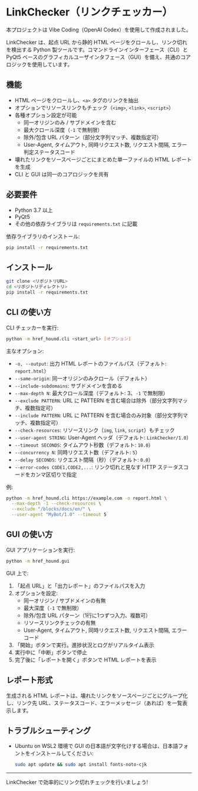 # LinkChecker（リンクチェッカー）

本プロジェクトは Vibe Coding（OpenAI Codex）を使用して作成されました。

LinkChecker は、起点 URL から静的 HTML ページをクロールし、リンク切れを検出する Python 製ツールです。コマンドラインインターフェース（CLI）と PyQt5 ベースのグラフィカルユーザインタフェース（GUI）を備え、共通のコアロジックを使用しています。

## 機能

- HTML ページをクロールし、`<a>` タグのリンクを抽出
- オプションでリソースリンクもチェック（`<img>`, `<link>`, `<script>`）
- 各種オプション設定が可能
  - 同一オリジンのみ / サブドメインを含む
  - 最大クロール深度（`-1` で無制限）
  - 除外/包含 URL パターン（部分文字列マッチ、複数指定可）
  - User-Agent, タイムアウト, 同時リクエスト数, リクエスト間隔, エラー判定ステータスコード
- 壊れたリンクをソースページごとにまとめた単一ファイルの HTML レポートを生成
- CLI と GUI は同一のコアロジックを共有

## 必要要件

- Python 3.7 以上
- PyQt5
- その他の依存ライブラリは `requirements.txt` に記載

依存ライブラリのインストール:
```bash
pip install -r requirements.txt
```

## インストール

```bash
git clone <リポジトリURL>
cd <リポジトリディレクトリ>
pip install -r requirements.txt
```

## CLI の使い方

CLI チェッカーを実行:
```bash
python -m href_hound.cli <start_url> [オプション]
```

主なオプション:
- `-o, --output`: 出力 HTML レポートのファイルパス（デフォルト: `report.html`）
- `--same-origin`: 同一オリジンのみクロール（デフォルト）
- `--include-subdomains`: サブドメインを含める
- `--max-depth N`: 最大クロール深度（デフォルト: 3、`-1` で無制限）
- `--exclude PATTERN`: URL に PATTERN を含む場合は除外（部分文字列マッチ、複数指定可）
- `--include PATTERN`: URL に PATTERN を含む場合のみ対象（部分文字列マッチ、複数指定可）
- `--check-resources`: リソースリンク（`img`, `link`, `script`）もチェック
- `--user-agent STRING`: User-Agent ヘッダ（デフォルト: `LinkChecker/1.0`）
- `--timeout SECONDS`: タイムアウト秒数（デフォルト: `10.0`）
- `--concurrency N`: 同時リクエスト数（デフォルト: `5`）
- `--delay SECONDS`: リクエスト間隔（秒）（デフォルト: `0.0`）
- `--error-codes CODE1,CODE2,...`: リンク切れと見なす HTTP ステータスコードをカンマ区切りで指定

例:
```bash
python -m href_hound.cli https://example.com -o report.html \
  --max-depth -1 --check-resources \
  --exclude "/blocks/docs/en/" \
  --user-agent "MyBot/1.0" --timeout 5
```

## GUI の使い方

GUI アプリケーションを実行:
```bash
python -m href_hound.gui
```

GUI 上で:
1. 「起点 URL」と「出力レポート」のファイルパスを入力
2. オプションを設定:
   - 同一オリジン / サブドメインの有無
   - 最大深度（`-1` で無制限）
   - 除外/包含 URL パターン（1行に1つずつ入力、複数可）
   - リソースリンクチェックの有無
   - User-Agent, タイムアウト, 同時リクエスト数, リクエスト間隔, エラーコード
3. 「開始」ボタンで実行。進捗状況とログがリアルタイム表示
4. 実行中に「中断」ボタンで停止
5. 完了後に「レポートを開く」ボタンで HTML レポートを表示

## レポート形式

生成される HTML レポートは、壊れたリンクをソースページごとにグループ化し、リンク先 URL、ステータスコード、エラーメッセージ（あれば）を一覧表示します。

## トラブルシューティング

- Ubuntu on WSL2 環境で GUI の日本語が文字化けする場合は、日本語フォントをインストールしてください:
  ```bash
  sudo apt update && sudo apt install fonts-noto-cjk
  ```

---
LinkChecker で効率的にリンク切れチェックを行いましょう!